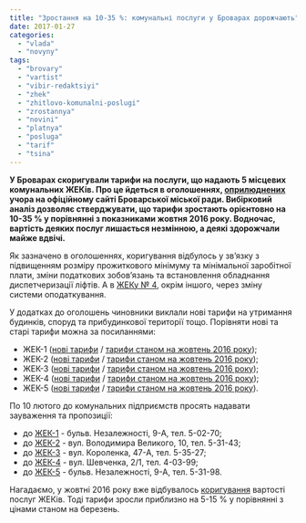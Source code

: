 ```yaml
---
title: "Зростання на 10-35 %: комунальні послуги у Броварах дорожчають"
date: 2017-01-27
categories: 
  - "vlada"
  - "novyny"
tags: 
  - "brovary"
  - "vartist"
  - "vibir-redaktsiyi"
  - "zhek"
  - "zhitlovo-komunalni-poslugi"
  - "zrostannya"
  - "novini"
  - "platnya"
  - "posluga"
  - "tarif"
  - "tsina"
---
```


**У Броварах скоригували тарифи на послуги, що надають 5 місцевих комунальних ЖЕКів. Про це йдеться в оголошеннях, [оприлюднених](http://brovary-rada.gov.ua/news/?c=2) учора на офіційному сайті Броварської міської ради. Вибірковий аналіз дозволяє стверджувати, що тарифи зростають орієнтовно на 10-35 % у порівнянні з показниками жовтня 2016 року. Водночас, вартість деяких послуг лишається незмінною, а деякі здорожчали майже вдвічі.**

Як зазначено в оголошеннях, коригування відбулось у зв’язку з підвищенням розміру прожиткового мінімуму та мінімальної заробітної плати, зміни податкових зобов’язань та встановлення обладнання диспетчеризації ліфтів. А в [ЖЕКу № 4](http://brovary-rada.gov.ua/news/14729.html), окрім іншого, через зміну системи оподаткування.

У додатках до оголошень чиновники виклали нові тарифи на утримання будинків, споруд та прибудинкової території тощо. Порівняти нові та старі тарифи можна за посиланнями:

- ЖЕК-1 ([нові тарифи](https://onedrive.live.com/?cid=76cc13a1b9e773bd&id=76CC13A1B9E773BD%212299&ithint=file,pdf&authkey=!AE_AXKE9S_lQkc8) / [тарифи станом на жовтень 2016 року](https://onedrive.live.com/view.aspx?resid=76CC13A1B9E773BD!826&ithint=file%2cdocx&app=Word&authkey=!AL5g9rLqIOpJao8));
- ЖЕК-2 ([нові тарифи](https://onedrive.live.com/view.aspx?resid=76CC13A1B9E773BD!2303&ithint=file%2cdocx&app=Word&authkey=!AORUVd6kLQ7oaC8) / [тарифи станом на жовтень 2016 року](https://onedrive.live.com/view.aspx?resid=76CC13A1B9E773BD!827&ithint=file%2cdocx&app=Word&authkey=!ACMqMmjiYWUn4ek));
- ЖЕК-3 ([нові тарифи](https://onedrive.live.com/view.aspx?resid=76CC13A1B9E773BD!2295&ithint=file%2cxlsx&app=Excel&authkey=!AP8etR9Az4_y8zw) / [тарифи станом на жовтень 2016 року](https://onedrive.live.com/view.aspx?resid=76CC13A1B9E773BD!756&ithint=file%2cdocx&app=Word&authkey=!ADyfu3nw423H_bI));
- ЖЕК-4 ([нові тарифи](https://onedrive.live.com/view.aspx?resid=76CC13A1B9E773BD!2293&ithint=file%2cxlsx&app=Excel&authkey=!AH9iCuY0hzIUM5c) / [тарифи станом на жовтень 2016 року](https://onedrive.live.com/view.aspx?resid=76CC13A1B9E773BD!758&ithint=file%2cdocx&app=Word&authkey=!ALXA5oTJLp0HRBs));
- ЖЕК-5 ([нові тарифи](https://onedrive.live.com/view.aspx?resid=76CC13A1B9E773BD!2294&ithint=file%2cdocx&app=Word&authkey=!AMA305Yr-gUkF9c) / [тарифи станом на жовтень 2016 року](https://onedrive.live.com/redir?resid=76CC13A1B9E773BD!757&authkey=!AAYSifuAr2LZh9w&ithint=file%2cdocx)).

По 10 лютого до комунальних підприємств просять надавати зауваження та пропозиції:

- до [ЖЕК-1](http://brovary-rada.gov.ua/news/14726.html) - бульв. Незалежності, 9-А, тел. 5-02-70;
- до [ЖЕК-2](http://brovary-rada.gov.ua/news/14727.html) - вул. Володимира Великого, 10, тел. 5-31-43;
- до [ЖЕК-3](http://brovary-rada.gov.ua/news/14728.html) - вул. Короленка, 47-А, тел. 5-35-27;
- до [ЖЕК-4](http://brovary-rada.gov.ua/news/14729.html) - вул. Шевченка, 2/1, тел. 4-03-99;
- до [ЖЕК-5](http://brovary-rada.gov.ua/news/14730.html) - бульв. Незалежності, 9-А, тел. 5-31-98.

Нагадаємо, у жовтні 2016 року вже відбувалось [коригування](https://mpz.brovary.org/taryfy-na-komunalni-poslugy-u-brovarah-zrostut-pryblyzno-na-5-15/) вартості послуг ЖЕКів. Тоді тарифи зросли приблизно на 5-15 % у порівнянні з цінами станом на березень.
